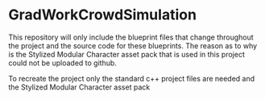 # GradWorkCrowdSimulation

This repository will only include the blueprint files that change throughout the project and the source code for these blueprints.
The reason as to why is the Stylized Modular Character asset pack that is used in this project could not be uploaded to github.

To recreate the project only the standard c++ project files are needed and the Stylized Modular Character asset pack
